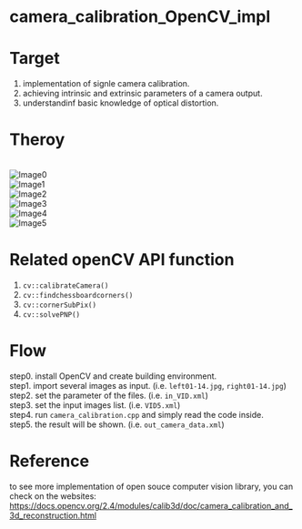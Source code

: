 # camera_calibration_OpenCV_impl #

# Target #
1. implementation of signle camera calibration.
2. achieving intrinsic and extrinsic parameters of a camera output.
3. understandinf basic knowledge of optical distortion.

# Theroy #
<br>![Image0](https://docs.opencv.org/2.4/_images/math/363c6d531e851a1eb934e7d6f875d593e2dc6f37.png)
<br>![Image1](https://docs.opencv.org/2.4/_images/math/803e522ec37bc5bc609c0ef08373a350a819fc15.png)
<br>![Image2](https://docs.opencv.org/2.4/_images/math/f51a5ba02487486308c29bef720f3186d18abac6.png)
<br>![Image3](https://docs.opencv.org/2.4/_images/pinhole_camera_model.png)
<br>![Image4](https://docs.opencv.org/2.4/_images/math/331ebcd980b851f25de1979ebb67a2fed1c8477e.png)
<br>![Image5](https://docs.opencv.org/2.4/_images/distortion_examples.png)

# Related openCV API function #
1. `cv::calibrateCamera()`
2. `cv::findchessboardcorners()`
3. `cv::cornerSubPix()`
4. `cv::solvePNP()`

# Flow # 
step0. install OpenCV and create building environment. 
<br> step1. import several images as input. (i.e. `left01-14.jpg`, `right01-14.jpg`)
<br> step2. set the parameter of the files. (i.e. `in_VID.xml`)
<br> step3. set the input images list. (i.e. `VID5.xml`)
<br> step4. run `camera_calibration.cpp` and simply read the code inside.
<br> step5. the result will be shown. (i.e. `out_camera_data.xml`)

# Reference #
to see more implementation of open souce computer vision library, you can check on the websites:
https://docs.opencv.org/2.4/modules/calib3d/doc/camera_calibration_and_3d_reconstruction.html
